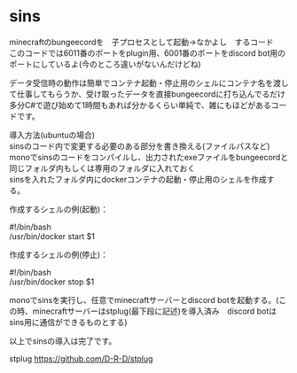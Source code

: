 # sins

minecraftのbungeecordを　子プロセスとして起動→なかよし　するコード  
このコードでは6011番のポートをplugin用、6001番のポートをdiscord bot用のポートにしているよ(今のところ違いがないんだけどね)

データ受信時の動作は簡単でコンテナ起動・停止用のシェルにコンテナ名を渡して仕事してもらうか、受け取ったデータを直接bungeecordに打ち込んでるだけ  
多分C#で遊び始めて1時間もあれば分かるくらい単純で、雑にもほどがあるコードです。

導入方法(ubuntuの場合)  
sinsのコード内で変更する必要のある部分を書き換える(ファイルパスなど)  
monoでsinsのコードをコンパイルし、出力されたexeファイルをbungeecordと同じフォルダ内もしくは専用のフォルダに入れておく  
sinsを入れたフォルダ内にdockerコンテナの起動・停止用のシェルを作成する。  
  
  
作成するシェルの例(起動)：  
  
#!/bin/bash  
/usr/bin/docker start $1
  
作成するシェルの例(停止)：  
  
#!/bin/bash  
/usr/bin/docker stop $1  

monoでsinsを実行し、任意でminecraftサーバーとdiscord botを起動する。(この時、minecraftサーバーはstplug(最下段に記述)を導入済み　discord botはsins用に通信ができるものとする)
  
以上でsinsの導入は完了です。
  
stplug https://github.com/D-R-D/stplug
